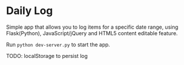 # Daily Log

Simple app that allows you to log items for a specific date range, using Flask(Python), JavaScript/jQuery and HTML5 content editable feature.


Run `python dev-server.py` to start the app.

TODO: localStorage to persist log

